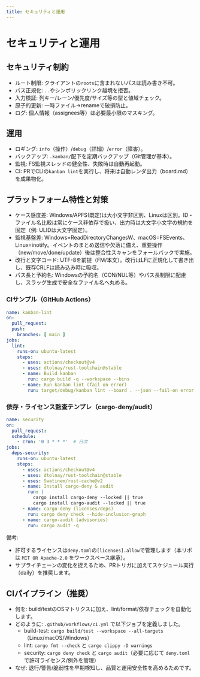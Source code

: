 ```yaml
---
title: セキュリティと運用
---
```


# セキュリティと運用

## セキュリティ制約
- ルート制限: クライアントの`roots`に含まれないパスは読み書き不可。
- パス正規化: `..`やシンボリックリンク越境を拒否。
- 入力検証: 列キー/レーン/優先度/サイズ等の型と値域チェック。
- 原子的更新: 一時ファイル→renameで破損防止。
- ログ: 個人情報（assignees等）は必要最小限のマスキング。

## 運用
- ロギング: `info`（操作）/`debug`（詳細）/`error`（障害）。
- バックアップ: `.kanban/`配下を定期バックアップ（Git管理が基本）。
- 監視: FS監視スレッドの健全性、失敗時は自動再起動。
- CI: PRでCLIの`kanban lint`を実行し、将来は自動レンダ出力（board.md）を成果物化。

## プラットフォーム特性と対策
- ケース感度差: Windows/APFS(既定)は大小文字非区別、Linuxは区別。ID・ファイル名比較は常にケース非依存で扱い、出力時は大文字小文字の規約を固定（例: ULIDは大文字固定）。
- 監視基盤差: Windows=ReadDirectoryChangesW、macOS=FSEvents、Linux=inotify。イベントのまとめ送信や欠落に備え、重要操作（new/move/done/update）後は整合性スキャンをフォールバックで実施。
- 改行と文字コード: UTF-8を前提（FM/本文）。改行はLFに正規化して書き出し、既存CRLFは読み込み時に吸収。
- パス長と予約名: Windowsの予約名（CON/NUL等）やパス長制限に配慮し、スラッグ生成で安全なファイル名へ丸める。

### CIサンプル（GitHub Actions）
```yaml
name: kanban-lint
on:
  pull_request:
  push:
    branches: [ main ]
jobs:
  lint:
    runs-on: ubuntu-latest
    steps:
      - uses: actions/checkout@v4
      - uses: dtolnay/rust-toolchain@stable
      - name: Build kanban
        run: cargo build -q --workspace --bins
      - name: Run kanban lint (fail on error)
        run: target/debug/kanban lint --board . --json --fail-on error
```

### 依存・ライセンス監査テンプレ（cargo-deny/audit）
```yaml
name: security
on:
  pull_request:
  schedule:
    - cron: '0 3 * * *'  # 日次
jobs:
  deps-security:
    runs-on: ubuntu-latest
    steps:
      - uses: actions/checkout@v4
      - uses: dtolnay/rust-toolchain@stable
      - uses: Swatinem/rust-cache@v2
      - name: Install cargo-deny & audit
        run: |
          cargo install cargo-deny --locked || true
          cargo install cargo-audit --locked || true
      - name: cargo-deny (licenses/deps)
        run: cargo deny check --hide-inclusion-graph
      - name: cargo-audit (advisories)
        run: cargo audit -q
```

備考:
- 許可するライセンスは`deny.toml`の`[licenses].allow`で管理します（本リポは `MIT OR Apache-2.0` をワークスペース継承）。
- サプライチェーンの変化を捉えるため、PRトリガに加えてスケジュール実行（daily）を推奨します。


## CIパイプライン（推奨）
- 何を: build/testのOSマトリクスに加え、lint/format/依存チェックを自動化します。
- どのように: `.github/workflows/ci.yml` で以下ジョブを定義しました。
  - build-test: `cargo build/test --workspace --all-targets`（Linux/macOS/Windows）
  - lint: `cargo fmt --check` と `cargo clippy -D warnings`
  - security: `cargo deny check` と `cargo audit`（必要に応じて `deny.toml` で許可ライセンス/例外を管理）
- なぜ: 退行/警告/脆弱性を早期検知し、品質と運用安全性を高めるためです。
